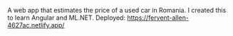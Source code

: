 A web app that estimates the price of a used car in Romania.
I created this to learn Angular and ML.NET.
Deployed: https://fervent-allen-4627ac.netlify.app/
